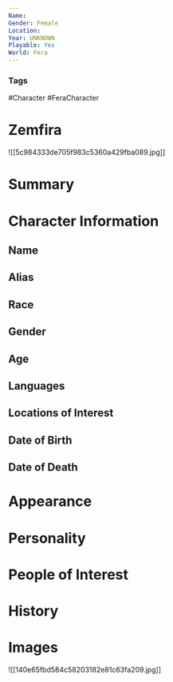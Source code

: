 ```yaml
---
Name: 
Gender: Female
Location: 
Year: UNKNOWN
Playable: Yes
World: Fera
---
```


### Tags
#Character #FeraCharacter 

# Zemfira
![[5c984333de705f983c5360a429fba089.jpg]]

# Summary


# Character Information

## Name

## Alias

## Race

## Gender

## Age

## Languages

## Locations of Interest

## Date of Birth

## Date of Death

# Appearance

# Personality

# People of Interest

# History

# Images
![[140e65fbd584c58203182e81c63fa209.jpg]]